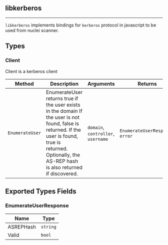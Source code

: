 ## libkerberos 
---


`libkerberos` implements bindings for `kerberos` protocol in javascript
to be used from nuclei scanner.



## Types

### Client

 Client is a kerberos client

| Method | Description | Arguments | Returns |
|--------|-------------|-----------|---------|
| `EnumerateUser` |  EnumerateUser returns true if the user exists in the domain    If the user is not found, false is returned.  If the user is found, true is returned. Optionally, the AS-REP  hash is also returned if discovered. | `domain`, `controller`, `username` | `EnumerateUserResponse`, `error` |




## Exported Types Fields
### EnumerateUserResponse

| Name | Type | 
|--------|-------------|
| ASREPHash | `string` |
| Valid | `bool` |
